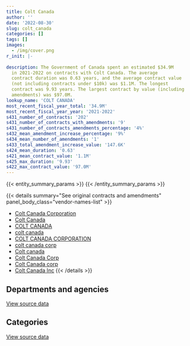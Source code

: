 ```yaml
---
title: Colt Canada
author: ''
date: '2022-08-30'
slug: colt_canada
categories: []
tags: []
images:
  - /img/cover.png
r_init: |-
  
description: The Government of Canada spent an estimated $34.9M
  in 2021-2022 on contracts with Colt Canada. The average
  contract duration was 0.63 years, and the average contract value
  (not including contracts under $10k) was $1.1M. The longest
  contract was 9.93 years. The largest contract by value (including
  amendments) was $97.0M.
lookup_name: 'COLT CANADA'
most_recent_fiscal_year_total: '34.9M'
most_recent_fiscal_year_year: '2021-2022'
s431_number_of_contracts: '202'
s431_number_of_contracts_with_amendments: '9'
s431_number_of_contracts_amendments_percentage: '4%'
s432_mean_amendment_increase_percentage: '9%'
s434_mean_number_of_amendments: '1'
s433_total_amendment_increase_value: '147.6K'
s424_mean_duration: '0.63'
s421_mean_contract_value: '1.1M'
s425_max_duration: '9.93'
s422_max_contract_value: '97.0M'
---
```


<script src="/rmarkdown-libs/htmlwidgets/htmlwidgets.js"></script>
<link href="/rmarkdown-libs/datatables-css/datatables-crosstalk.css" rel="stylesheet" />
<script src="/rmarkdown-libs/datatables-binding/datatables.js"></script>
<script src="/rmarkdown-libs/jquery/jquery-3.6.0.min.js"></script>
<link href="/rmarkdown-libs/dt-core-bootstrap/css/dataTables.bootstrap.min.css" rel="stylesheet" />
<link href="/rmarkdown-libs/dt-core-bootstrap/css/dataTables.bootstrap.extra.css" rel="stylesheet" />
<script src="/rmarkdown-libs/dt-core-bootstrap/js/jquery.dataTables.min.js"></script>
<script src="/rmarkdown-libs/dt-core-bootstrap/js/dataTables.bootstrap.min.js"></script>
<link href="/rmarkdown-libs/crosstalk/css/crosstalk.min.css" rel="stylesheet" />
<script src="/rmarkdown-libs/crosstalk/js/crosstalk.min.js"></script>
<script src="/rmarkdown-libs/htmlwidgets/htmlwidgets.js"></script>
<link href="/rmarkdown-libs/datatables-css/datatables-crosstalk.css" rel="stylesheet" />
<script src="/rmarkdown-libs/datatables-binding/datatables.js"></script>
<script src="/rmarkdown-libs/jquery/jquery-3.6.0.min.js"></script>
<link href="/rmarkdown-libs/dt-core-bootstrap/css/dataTables.bootstrap.min.css" rel="stylesheet" />
<link href="/rmarkdown-libs/dt-core-bootstrap/css/dataTables.bootstrap.extra.css" rel="stylesheet" />
<script src="/rmarkdown-libs/dt-core-bootstrap/js/jquery.dataTables.min.js"></script>
<script src="/rmarkdown-libs/dt-core-bootstrap/js/dataTables.bootstrap.min.js"></script>
<link href="/rmarkdown-libs/crosstalk/css/crosstalk.min.css" rel="stylesheet" />
<script src="/rmarkdown-libs/crosstalk/js/crosstalk.min.js"></script>

{{< entity_summary_params >}}
{{< /entity_summary_params >}}

{{< details summary="See original contracts and amendments" panel_body_class="vendor-names-list" >}}
- [Colt Canada Corporation](https://search.open.canada.ca/en/ct/?sort=contract_value_f%20desc&page=1&search_text=%22Colt%20Canada%20Corporation%22)
- [Colt Canada](https://search.open.canada.ca/en/ct/?sort=contract_value_f%20desc&page=1&search_text=%22Colt%20Canada%22)
- [COLT CANADA](https://search.open.canada.ca/en/ct/?sort=contract_value_f%20desc&page=1&search_text=%22COLT%20CANADA%22)
- [colt canada](https://search.open.canada.ca/en/ct/?sort=contract_value_f%20desc&page=1&search_text=%22colt%20canada%22)
- [COLT CANADA CORPORATION](https://search.open.canada.ca/en/ct/?sort=contract_value_f%20desc&page=1&search_text=%22COLT%20CANADA%20CORPORATION%22)
- [colt canada corp](https://search.open.canada.ca/en/ct/?sort=contract_value_f%20desc&page=1&search_text=%22colt%20canada%20corp%22)
- [Colt canada](https://search.open.canada.ca/en/ct/?sort=contract_value_f%20desc&page=1&search_text=%22Colt%20canada%22)
- [Colt Canada Corp](https://search.open.canada.ca/en/ct/?sort=contract_value_f%20desc&page=1&search_text=%22Colt%20Canada%20Corp%22)
- [Colt Canada corp](https://search.open.canada.ca/en/ct/?sort=contract_value_f%20desc&page=1&search_text=%22Colt%20Canada%20corp%22)
- [Colt Canada Inc](https://search.open.canada.ca/en/ct/?sort=contract_value_f%20desc&page=1&search_text=%22Colt%20Canada%20Inc%22)
{{< /details >}}

## Departments and agencies

<div id="htmlwidget-1" style="width:100%;height:auto;" class="datatables html-widget"></div>
<script type="application/json" data-for="htmlwidget-1">{"x":{"style":"bootstrap","filter":"none","vertical":false,"data":[["<a href=\"/departments/csc-scc/\">Correctional Service of Canada<\/a>","<a href=\"/departments/dnd-mdn/\">National Defence<\/a>","<a href=\"/departments/rcmp-grc/\">Royal Canadian Mounted Police<\/a>"],[15028.38,23708957.71,2247471.32],[75685.2,17992394.93,1694545.51],[null,42530042.37,3375648.72],[null,34542532.4,403408.91]],"container":"<table class=\"table table-striped table-hover row-border order-column display\">\n  <thead>\n    <tr>\n      <th>Department<\/th>\n      <th>2018-2019<\/th>\n      <th>2019-2020<\/th>\n      <th>2020-2021<\/th>\n      <th>2021-2022<\/th>\n    <\/tr>\n  <\/thead>\n<\/table>","options":{"order":[[4,"desc"]],"pageLength":10,"autoWidth":true,"columnDefs":[{"targets":1,"render":"function(data, type, row, meta) {\n    return type !== 'display' ? data : DTWidget.formatCurrency(data, \"$\", 2, 3, \",\", \".\", true, null);\n  }"},{"targets":2,"render":"function(data, type, row, meta) {\n    return type !== 'display' ? data : DTWidget.formatCurrency(data, \"$\", 2, 3, \",\", \".\", true, null);\n  }"},{"targets":3,"render":"function(data, type, row, meta) {\n    return type !== 'display' ? data : DTWidget.formatCurrency(data, \"$\", 2, 3, \",\", \".\", true, null);\n  }"},{"targets":4,"render":"function(data, type, row, meta) {\n    return type !== 'display' ? data : DTWidget.formatCurrency(data, \"$\", 2, 3, \",\", \".\", true, null);\n  }"},{"width":"16%","targets":[1,2,3,4]},{"className":"dt-right","targets":[1,2,3,4]}],"orderClasses":false}},"evals":["options.columnDefs.0.render","options.columnDefs.1.render","options.columnDefs.2.render","options.columnDefs.3.render"],"jsHooks":[]}</script>
<p class="text-right">
<a href="https://github.com/GoC-Spending/contracts-data/tree/main/data/out/vendors/colt_canada/summary_by_fiscal_year_by_department.csv" class="source-data-link btn btn-link">View source data</a>
</p>

## Categories

<div id="htmlwidget-2" style="width:100%;height:auto;" class="datatables html-widget"></div>
<script type="application/json" data-for="htmlwidget-2">{"x":{"style":"bootstrap","filter":"none","vertical":false,"data":[["<a href=\"/categories/office_management/\">Office management<\/a>","<a href=\"/categories/defence/\">Defence<\/a>","<a href=\"/categories/information_technology/\">Information technology<\/a>","<a href=\"/categories/industrial_products_and_services/\">Industrial products and services<\/a>","<a href=\"/categories/human_capital/\">Human capital<\/a>"],[11293.03,21359872.84,2262499.7,2337791.84,null],[null,12696463.18,1680745.51,5371616.94,13800],[null,15027946.23,3375648.72,27502096.14,null],[null,7040436.26,403408.91,27502096.14,null]],"container":"<table class=\"table table-striped table-hover row-border order-column display\">\n  <thead>\n    <tr>\n      <th>Category<\/th>\n      <th>2018-2019<\/th>\n      <th>2019-2020<\/th>\n      <th>2020-2021<\/th>\n      <th>2021-2022<\/th>\n    <\/tr>\n  <\/thead>\n<\/table>","options":{"order":[[4,"desc"]],"dom":"t","pageLength":30,"autoWidth":true,"columnDefs":[{"targets":1,"render":"function(data, type, row, meta) {\n    return type !== 'display' ? data : DTWidget.formatCurrency(data, \"$\", 2, 3, \",\", \".\", true, null);\n  }"},{"targets":2,"render":"function(data, type, row, meta) {\n    return type !== 'display' ? data : DTWidget.formatCurrency(data, \"$\", 2, 3, \",\", \".\", true, null);\n  }"},{"targets":3,"render":"function(data, type, row, meta) {\n    return type !== 'display' ? data : DTWidget.formatCurrency(data, \"$\", 2, 3, \",\", \".\", true, null);\n  }"},{"targets":4,"render":"function(data, type, row, meta) {\n    return type !== 'display' ? data : DTWidget.formatCurrency(data, \"$\", 2, 3, \",\", \".\", true, null);\n  }"},{"width":"16%","targets":[1,2,3,4]},{"className":"dt-right","targets":[1,2,3,4]}],"orderClasses":false,"lengthMenu":[10,25,30,50,100]}},"evals":["options.columnDefs.0.render","options.columnDefs.1.render","options.columnDefs.2.render","options.columnDefs.3.render"],"jsHooks":[]}</script>
<p class="text-right">
<a href="https://github.com/GoC-Spending/contracts-data/tree/main/data/out/vendors/colt_canada/summary_by_fiscal_year_by_category.csv" class="source-data-link btn btn-link">View source data</a>
</p>
